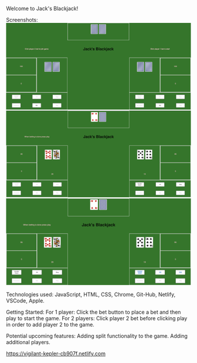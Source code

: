 Welcome to Jack's Blackjack!

Screenshots:
![](images/Startingstate.png)
![](images/Player1Play.png)
![](images/Player2Play.png)

Technologies used: JavaScript, HTML, CSS, Chrome, Git-Hub, Netlify, VSCode, Apple.

Getting Started:
For 1 player:
Click the bet button to place a bet and then play to start the game.
For 2 players:
Click player 2 bet before clicking play in order to add player 2 to the game.

Potential upcoming features:
Adding split functionality to the game.
Adding additional players.

https://vigilant-kepler-cb907f.netlify.com
